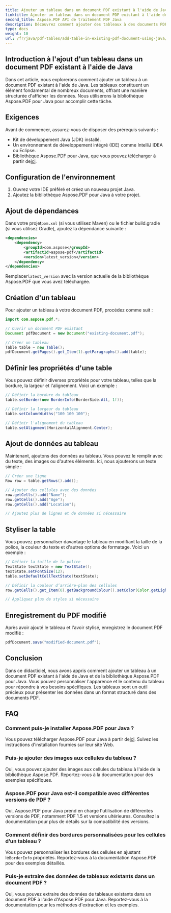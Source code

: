 ```yaml
---
title: Ajouter un tableau dans un document PDF existant à l'aide de Java
linktitle: Ajouter un tableau dans un document PDF existant à l'aide de Java
second_title: Aspose.PDF API de traitement PDF Java
description: Découvrez comment ajouter des tableaux à des documents PDF existants à l'aide de Java et Aspose.PDF pour Java. Guide étape par étape avec des exemples de code.
type: docs
weight: 10
url: /fr/java/pdf-tables/add-table-in-existing-pdf-document-using-java/
---
```


## Introduction à l'ajout d'un tableau dans un document PDF existant à l'aide de Java

Dans cet article, nous explorerons comment ajouter un tableau à un document PDF existant à l'aide de Java. Les tableaux constituent un élément fondamental de nombreux documents, offrant une manière structurée d'afficher les données. Nous utiliserons la bibliothèque Aspose.PDF pour Java pour accomplir cette tâche.

## Exigences

Avant de commencer, assurez-vous de disposer des prérequis suivants :

- Kit de développement Java (JDK) installé.
- Un environnement de développement intégré (IDE) comme IntelliJ IDEA ou Eclipse.
-  Bibliothèque Aspose.PDF pour Java, que vous pouvez télécharger à partir de[ici](https://releases.aspose.com/pdf/java/).

## Configuration de l'environnement

1. Ouvrez votre IDE préféré et créez un nouveau projet Java.
2. Ajoutez la bibliothèque Aspose.PDF pour Java à votre projet.

## Ajout de dépendances

 Dans votre projet`pom.xml` (si vous utilisez Maven) ou le fichier build.gradle (si vous utilisez Gradle), ajoutez la dépendance suivante :

```xml
<dependencies>
    <dependency>
        <groupId>com.aspose</groupId>
        <artifactId>aspose-pdf</artifactId>
        <version>latest_version</version>
    </dependency>
</dependencies>
```

 Remplacer`latest_version` avec la version actuelle de la bibliothèque Aspose.PDF que vous avez téléchargée.

## Création d'un tableau

Pour ajouter un tableau à votre document PDF, procédez comme suit :

```java
import com.aspose.pdf.*;

// Ouvrir un document PDF existant
Document pdfDocument = new Document("existing-document.pdf");

// Créer un tableau
Table table = new Table();
pdfDocument.getPages().get_Item(1).getParagraphs().add(table);
```

## Définir les propriétés d'une table

Vous pouvez définir diverses propriétés pour votre tableau, telles que la bordure, la largeur et l'alignement. Voici un exemple :

```java
// Définir la bordure du tableau
table.setBorder(new BorderInfo(BorderSide.All, 1f));

// Définir la largeur du tableau
table.setColumnWidths("100 100 100");

// Définir l'alignement du tableau
table.setAlignment(HorizontalAlignment.Center);
```

## Ajout de données au tableau

Maintenant, ajoutons des données au tableau. Vous pouvez le remplir avec du texte, des images ou d'autres éléments. Ici, nous ajouterons un texte simple :

```java
// Créer une ligne
Row row = table.getRows().add();

// Ajouter des cellules avec des données
row.getCells().add("Name");
row.getCells().add("Age");
row.getCells().add("Location");

// Ajoutez plus de lignes et de données si nécessaire
```

## Styliser la table

Vous pouvez personnaliser davantage le tableau en modifiant la taille de la police, la couleur du texte et d'autres options de formatage. Voici un exemple :

```java
// Définir la taille de la police
TextState textState = new TextState();
textState.setFontSize(12);
table.setDefaultCellTextState(textState);

// Définir la couleur d’arrière-plan des cellules
row.getCells().get_Item(0).getBackgroundColour().setColor(Color.getLightGray());

// Appliquez plus de styles si nécessaire
```

## Enregistrement du PDF modifié

Après avoir ajouté le tableau et l'avoir stylisé, enregistrez le document PDF modifié :

```java
pdfDocument.save("modified-document.pdf");
```

## Conclusion

Dans ce didacticiel, nous avons appris comment ajouter un tableau à un document PDF existant à l'aide de Java et de la bibliothèque Aspose.PDF pour Java. Vous pouvez personnaliser l'apparence et le contenu du tableau pour répondre à vos besoins spécifiques. Les tableaux sont un outil précieux pour présenter les données dans un format structuré dans des documents PDF.

## FAQ

### Comment puis-je installer Aspose.PDF pour Java ?

 Vous pouvez télécharger Aspose.PDF pour Java à partir de[ici](https://releases.aspose.com/pdf/java/). Suivez les instructions d'installation fournies sur leur site Web.

### Puis-je ajouter des images aux cellules du tableau ?

Oui, vous pouvez ajouter des images aux cellules du tableau à l'aide de la bibliothèque Aspose.PDF. Reportez-vous à la documentation pour des exemples spécifiques.

### Aspose.PDF pour Java est-il compatible avec différentes versions de PDF ?

Oui, Aspose.PDF pour Java prend en charge l'utilisation de différentes versions de PDF, notamment PDF 1.5 et versions ultérieures. Consultez la documentation pour plus de détails sur la compatibilité des versions.

### Comment définir des bordures personnalisées pour les cellules d’un tableau ?

 Vous pouvez personnaliser les bordures des cellules en ajustant le`BorderInfo` propriétés. Reportez-vous à la documentation Aspose.PDF pour des exemples détaillés.

### Puis-je extraire des données de tableaux existants dans un document PDF ?

Oui, vous pouvez extraire des données de tableaux existants dans un document PDF à l'aide d'Aspose.PDF pour Java. Reportez-vous à la documentation pour les méthodes d'extraction et les exemples.